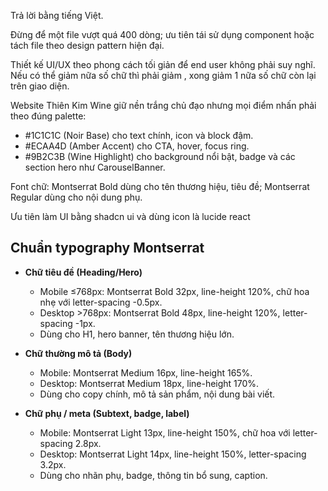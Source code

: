 Trả lời bằng tiếng Việt.

Đừng để một file vượt quá 400 dòng; ưu tiên tái sử dụng component hoặc tách file theo design pattern hiện đại.

Thiết kế UI/UX theo phong cách tối giản để end user không phải suy nghĩ. Nếu có thể giảm nữa số chữ thì phải giảm , xong giảm 1 nữa số chữ còn lại trên giao diện.

Website Thiên Kim Wine giữ nền trắng chủ đạo nhưng mọi điểm nhấn phải theo đúng palette:

- #1C1C1C (Noir Base) cho text chính, icon và block đậm.
- #ECAA4D (Amber Accent) cho CTA, hover, focus ring.
- #9B2C3B (Wine Highlight) cho background nổi bật, badge và các section hero như CarouselBanner.

Font chữ: Montserrat Bold dùng cho tên thương hiệu, tiêu đề; Montserrat Regular dùng cho nội dung phụ.

Ưu tiên làm UI bằng shadcn ui và dùng icon là lucide react

## Chuẩn typography Montserrat

- **Chữ tiêu đề (Heading/Hero)**

  - Mobile ≤768px: Montserrat Bold 32px, line-height 120%, chữ hoa nhẹ với letter-spacing -0.5px.
  - Desktop >768px: Montserrat Bold 48px, line-height 120%, letter-spacing -1px.
  - Dùng cho H1, hero banner, tên thương hiệu lớn.
- **Chữ thường mô tả (Body)**

  - Mobile: Montserrat Medium 16px, line-height 165%.
  - Desktop: Montserrat Medium 18px, line-height 170%.
  - Dùng cho copy chính, mô tả sản phẩm, nội dung bài viết.
- **Chữ phụ / meta (Subtext, badge, label)**

  - Mobile: Montserrat Light 13px, line-height 150%, chữ hoa với letter-spacing 2.8px.
  - Desktop: Montserrat Light 14px, line-height 150%, letter-spacing 3.2px.
  - Dùng cho nhãn phụ, badge, thông tin bổ sung, caption.
